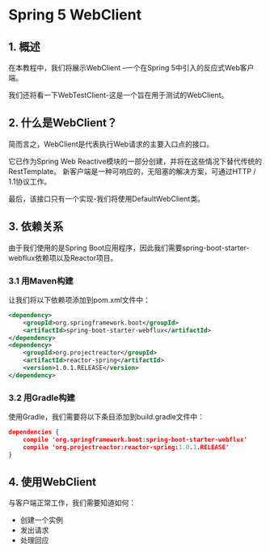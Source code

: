 # Spring 5 WebClient

## 1. 概述
在本教程中，我们将展示WebClient –一个在Spring 5中引入的反应式Web客户端。

我们还将看一下WebTestClient-这是一个旨在用于测试的WebClient。

## 2. 什么是WebClient？
简而言之，WebClient是代表执行Web请求的主要入口点的接口。

它已作为Spring Web Reactive模块的一部分创建，并将在这些情况下替代传统的RestTemplate。 新客户端是一种可响应的，无阻塞的解决方案，可通过HTTP / 1.1协议工作。

最后，该接口只有一个实现-我们将使用DefaultWebClient类。

## 3. 依赖关系
由于我们使用的是Spring Boot应用程序，因此我们需要spring-boot-starter-webflux依赖项以及Reactor项目。

### 3.1 用Maven构建
让我们将以下依赖项添加到pom.xml文件中：

```xml
<dependency>
    <groupId>org.springframework.boot</groupId>
    <artifactId>spring-boot-starter-webflux</artifactId>
</dependency>
<dependency>
    <groupId>org.projectreactor</groupId>
    <artifactId>reactor-spring</artifactId>
    <version>1.0.1.RELEASE</version>
</dependency>
```

### 3.2 用Gradle构建
使用Gradle，我们需要将以下条目添加到build.gradle文件中：

```json
dependencies {
    compile 'org.springframework.boot:spring-boot-starter-webflux'
    compile 'org.projectreactor:reactor-spring:1.0.1.RELEASE'
}
```

## 4. 使用WebClient
与客户端正常工作，我们需要知道如何：

* 创建一个实例
* 发出请求
* 处理回应